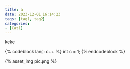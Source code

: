 ```yaml
---
title: a
date: 2023-12-01 16:14:23
tags: [tag1, tag2]
categories: 
- [Cat1]
---
```


keke

{% codeblock lang: c++ %}
    int c = 1;
{% endcodeblock %}

{% asset_img pic.png %}

